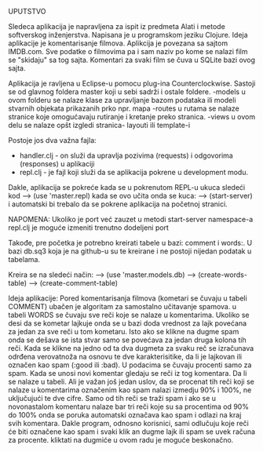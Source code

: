 UPUTSTVO

Sledeca aplikacija je napravljena za ispit iz predmeta Alati i metode softverskog inženjerstva.
Napisana je u programskom jeziku Clojure.
Ideja aplikacije je komentarisanje filmova.
Aplikcija je povezana sa sajtom IMDB.com.
Sve podatke o filmovima pa i sam naziv po kome se nalazi film se "skidaju" sa tog sajta.
Komentari za svaki film se čuva u SQLite bazi ovog sajta.


Aplikacija je ravljena u Eclipse-u pomocu plug-ina Counterclockwise.
Sastoji se od glavnog foldera master koji u sebi sadrži i ostale foldere.
-models
    u ovom folderu se nalaze klase za upravljanje  bazom podataka ili modeli stvarnih objekata prikazanih prko npr. mapa 
-routes
    u rutama se nalaze stranice koje omogućavaju rutiranje i kretanje preko stranica.
-views
    u ovom delu se nalaze opšt izgledi stranica- layouti ili template-i
    
Postoje jos dva važna fajla:
- handler.clj - on služi da upravlja pozivima (requests) i odgovorima (responses) u aplikaciji
- repl.clj - je fajl koji služi da se aplikacija pokrene u development modu.

Dakle, aplikacija se pokreće kada se u pokrenutom REPL-u ukuca sledeći kod
--> (use 'master.repl)
kada se ovo učita onda se kuca:
--> (start-server)
i automatski bi trebalo da se pokrene aplikacija na početnoj stranici.

NAPOMENA: Ukoliko je port već zauzet u metodi start-server namespace-a repl.clj je moguće izmeniti trenutno dodeljeni port

Takođe, pre početka je potrebno kreirati tabele u bazi: comment i words:.
U bazi db.sq3 koja je na github-u su te kreirane i ne postoji nijedan podatak u tabelama.

Kreira se na sledeći način:
--> (use 'master.models.db)
--> (create-words-table)
--> (create-comment-table)

Ideja aplikacije:
Pored komentarisanja filmova (kometari se čuvaju u tabeli COMMENT) ubačen je algoritam za samostalno učitavanje spamova.
u tabeli WORDS se čuvaju sve reči koje se nalaze u komentarima.
Ukoliko se desi da se kometar lajkuje onda se u bazi doda vrednost za lajk povećana za jedan za sve reči u tom  kometaru. Isto ako se klikne na dugme spam onda se dešava se ista stvar samo se povećava za jedan druga kolona tih reči. Kada se klikne na jedno od ta dva dugmeta za svaku reč se izračunava odrđena verovatnoža na osnovu te dve karakterisitike, da li je lajkovan ili označen kao spam (:good ili :bad). U podacima se čuvaju procenti samo za spam.
Kada se unosi novi komentar gledaju se reči iz tog komentara. Da li se nalaze u tabeli. Ali je važan još jedan uslov, da se procenat tih reči koji se nalaze u komentarima označenim kao spam nalazi izmedju 90% i 100%, ne uključujući te dve cifre. Samo od tih reči se traži spam i ako se u novonastalom komentaru nalaze bar tri reči koje su sa procentima od 90% do 100% onda se poruka automatski označava kao spam i odlazi na kraj svih komentara.
Dakle program, odnosno korisnici, sami odlučuju koje reči će biti označene kao spam i svaki klik an dugme lajk ili spam se uvek računa za procente. kliktati na dugmiće u ovom radu je moguće beskonačno. 
